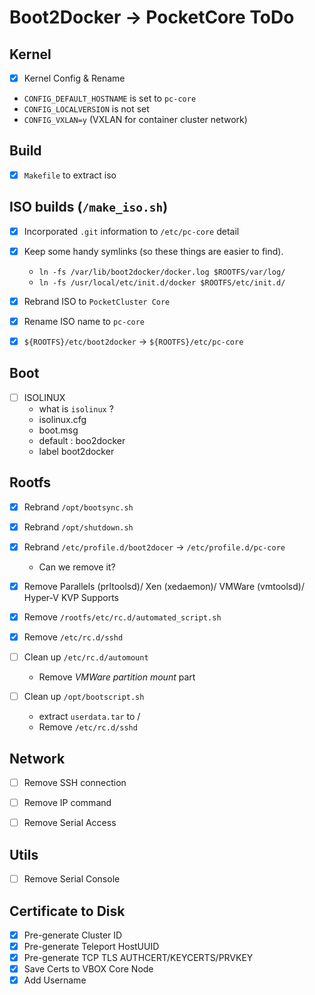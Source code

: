 # Boot2Docker -> PocketCore ToDo

## Kernel

- [x] Kernel Config & Rename
 * `CONFIG_DEFAULT_HOSTNAME` is set to `pc-core`
 * `CONFIG_LOCALVERSION` is not set
 * `CONFIG_VXLAN=y` (VXLAN for container cluster network)

## Build

- [x] `Makefile` to extract iso


## ISO builds (`/make_iso.sh`)

- [x] Incorporated `.git` information to `/etc/pc-core` detail
- [x] Keep some handy symlinks (so these things are easier to find).
  * `ln -fs /var/lib/boot2docker/docker.log $ROOTFS/var/log/`
  * `ln -fs /usr/local/etc/init.d/docker $ROOTFS/etc/init.d/`

- [x] Rebrand ISO to `PocketCluster Core`
- [x] Rename ISO name to `pc-core`
- [x] `${ROOTFS}/etc/boot2docker` -> `${ROOTFS}/etc/pc-core`


## Boot

- [ ] ISOLINUX
  * what is `isolinux` ?
  * isolinux.cfg
  * boot.msg
  * default : boo2docker
  * label boot2docker


## Rootfs
- [x] Rebrand `/opt/bootsync.sh`
- [x] Rebrand `/opt/shutdown.sh`
- [x] Rebrand `/etc/profile.d/boot2docer` -> `/etc/profile.d/pc-core`
  * Can we remove it?

- [x] Remove Parallels (prltoolsd)/ Xen (xedaemon)/ VMWare (vmtoolsd)/ Hyper-V KVP Supports
- [x] Remove `/rootfs/etc/rc.d/automated_script.sh`
- [x] Remove `/etc/rc.d/sshd`
- [ ] Clean up `/etc/rc.d/automount`
  * Remove _VMWare partition mount_ part

- [ ] Clean up `/opt/bootscript.sh`
  * extract `userdata.tar` to /
  * Remove `/etc/rc.d/sshd`

## Network

- [ ] Remove SSH connection
- [ ] Remove IP command
- [ ] Remove Serial Access


## Utils

- [ ] Remove Serial Console


## Certificate to Disk

- [x] Pre-generate Cluster ID
- [x] Pre-generate Teleport HostUUID
- [x] Pre-generate TCP TLS AUTHCERT/KEYCERTS/PRVKEY
- [x] Save Certs to VBOX Core Node
- [x] Add Username
